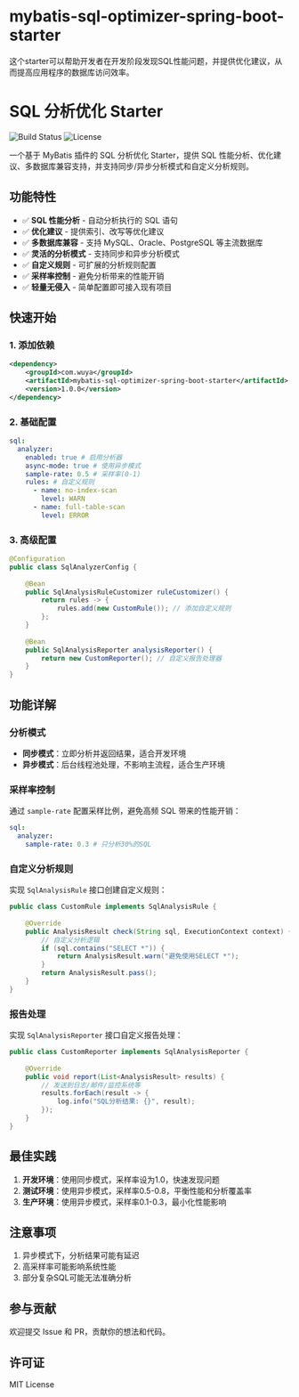 # mybatis-sql-optimizer-spring-boot-starter
这个starter可以帮助开发者在开发阶段发现SQL性能问题，并提供优化建议，从而提高应用程序的数据库访问效率。
# SQL 分析优化 Starter

![Build Status](https://img.shields.io/badge/build-passing-brightgreen)
![License](https://img.shields.io/badge/license-MIT-blue)

一个基于 MyBatis 插件的 SQL 分析优化 Starter，提供 SQL 性能分析、优化建议、多数据库兼容支持，并支持同步/异步分析模式和自定义分析规则。

## 功能特性

- ✅ **SQL 性能分析** - 自动分析执行的 SQL 语句
- ✅ **优化建议** - 提供索引、改写等优化建议
- ✅ **多数据库兼容** - 支持 MySQL、Oracle、PostgreSQL 等主流数据库
- ✅ **灵活的分析模式** - 支持同步和异步分析模式
- ✅ **自定义规则** - 可扩展的分析规则配置
- ✅ **采样率控制** - 避免分析带来的性能开销
- ✅ **轻量无侵入** - 简单配置即可接入现有项目

## 快速开始

### 1. 添加依赖

```xml
<dependency>
    <groupId>com.wuya</groupId>
    <artifactId>mybatis-sql-optimizer-spring-boot-starter</artifactId>
    <version>1.0.0</version>
</dependency>
```

### 2. 基础配置

```yaml
sql:
  analyzer:
    enabled: true # 启用分析器
    async-mode: true # 使用异步模式
    sample-rate: 0.5 # 采样率(0-1)
    rules: # 自定义规则
      - name: no-index-scan
        level: WARN
      - name: full-table-scan
        level: ERROR
```

### 3. 高级配置

```java
@Configuration
public class SqlAnalyzerConfig {
    
    @Bean
    public SqlAnalysisRuleCustomizer ruleCustomizer() {
        return rules -> {
            rules.add(new CustomRule()); // 添加自定义规则
        };
    }
    
    @Bean
    public SqlAnalysisReporter analysisReporter() {
        return new CustomReporter(); // 自定义报告处理器
    }
}
```

## 功能详解

### 分析模式

- **同步模式**：立即分析并返回结果，适合开发环境
- **异步模式**：后台线程池处理，不影响主流程，适合生产环境

### 采样率控制

通过 `sample-rate` 配置采样比例，避免高频 SQL 带来的性能开销：

```yaml
sql:
  analyzer:
    sample-rate: 0.3 # 只分析30%的SQL
```

### 自定义分析规则

实现 `SqlAnalysisRule` 接口创建自定义规则：

```java
public class CustomRule implements SqlAnalysisRule {
    
    @Override
    public AnalysisResult check(String sql, ExecutionContext context) {
        // 自定义分析逻辑
        if (sql.contains("SELECT *")) {
            return AnalysisResult.warn("避免使用SELECT *");
        }
        return AnalysisResult.pass();
    }
}
```

### 报告处理

实现 `SqlAnalysisReporter` 接口自定义报告处理：

```java
public class CustomReporter implements SqlAnalysisReporter {
    
    @Override
    public void report(List<AnalysisResult> results) {
        // 发送到日志/邮件/监控系统等
        results.forEach(result -> {
            log.info("SQL分析结果: {}", result);
        });
    }
}
```

## 最佳实践

1. **开发环境**：使用同步模式，采样率设为1.0，快速发现问题
2. **测试环境**：使用异步模式，采样率0.5-0.8，平衡性能和分析覆盖率
3. **生产环境**：使用异步模式，采样率0.1-0.3，最小化性能影响

## 注意事项

1. 异步模式下，分析结果可能有延迟
2. 高采样率可能影响系统性能
3. 部分复杂SQL可能无法准确分析

## 参与贡献

欢迎提交 Issue 和 PR，贡献你的想法和代码。

## 许可证

MIT License
